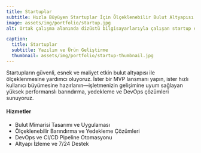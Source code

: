 ```yaml
---
title: Startuplar
subtitle: Hızla Büyüyen Startuplar İçin Ölçeklenebilir Bulut Altyapısı
image: assets/img/portfolio/startup.jpg
alt: Ortak çalışma alanında dizüstü bilgisayarlarıyla çalışan startup ekibi

caption:
  title: Startuplar
  subtitle: Yazılım ve Ürün Geliştirme
  thumbnail: assets/img/portfolio/startup-thumbnail.jpg
---
```


Startupların güvenli, esnek ve maliyet etkin bulut altyapısı ile ölçeklenmesine yardımcı oluyoruz. İster bir MVP lansmanı yapın, ister hızlı kullanıcı büyümesine hazırlanın—işletmenizin gelişimine uyum sağlayan yüksek performanslı barındırma, yedekleme ve DevOps çözümleri sunuyoruz.

#### Hizmetler
- Bulut Mimarisi Tasarımı ve Uygulaması  
- Ölçeklenebilir Barındırma ve Yedekleme Çözümleri  
- DevOps ve CI/CD Pipeline Otomasyonu  
- Altyapı İzleme ve 7/24 Destek  

